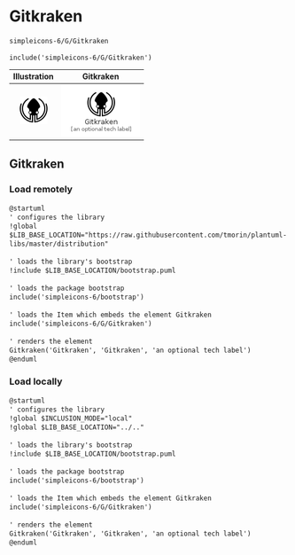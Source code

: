 # Gitkraken


```text
simpleicons-6/G/Gitkraken
```

```text
include('simpleicons-6/G/Gitkraken')
```



| Illustration | Gitkraken |
| :---: | :---: |
| ![illustration for Illustration](../../simpleicons-6/G/Gitkraken.png) | ![illustration for Gitkraken](../../simpleicons-6/G/Gitkraken.Local.png) |




## Gitkraken

### Load remotely
```plantuml
@startuml
' configures the library
!global $LIB_BASE_LOCATION="https://raw.githubusercontent.com/tmorin/plantuml-libs/master/distribution"

' loads the library's bootstrap
!include $LIB_BASE_LOCATION/bootstrap.puml

' loads the package bootstrap
include('simpleicons-6/bootstrap')

' loads the Item which embeds the element Gitkraken
include('simpleicons-6/G/Gitkraken')

' renders the element
Gitkraken('Gitkraken', 'Gitkraken', 'an optional tech label')
@enduml
```

### Load locally
```plantuml
@startuml
' configures the library
!global $INCLUSION_MODE="local"
!global $LIB_BASE_LOCATION="../.."

' loads the library's bootstrap
!include $LIB_BASE_LOCATION/bootstrap.puml

' loads the package bootstrap
include('simpleicons-6/bootstrap')

' loads the Item which embeds the element Gitkraken
include('simpleicons-6/G/Gitkraken')

' renders the element
Gitkraken('Gitkraken', 'Gitkraken', 'an optional tech label')
@enduml
```

